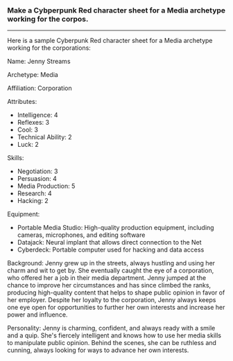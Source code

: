 ### Make a Cybperpunk Red character sheet for a Media archetype working for the corpos.
---

Here is a sample Cyberpunk Red character sheet for a Media archetype working for the corporations:

Name: Jenny Streams

Archetype: Media

Affiliation: Corporation

Attributes:
 * Intelligence: 4
 * Reflexes: 3
 * Cool: 3
 * Technical Ability: 2
 * Luck: 2

Skills:
 * Negotiation: 3
 * Persuasion: 4
 * Media Production: 5
 * Research: 4
 * Hacking: 2

Equipment:
 * Portable Media Studio: High-quality production equipment, including cameras, microphones, and editing software
 * Datajack: Neural implant that allows direct connection to the Net
 * Cyberdeck: Portable computer used for hacking and data access

Background: Jenny grew up in the streets, always hustling and using her charm and wit to get by. She eventually caught the eye of a corporation, who offered her a job in their media department. Jenny jumped at the chance to improve her circumstances and has since climbed the ranks, producing high-quality content that helps to shape public opinion in favor of her employer. Despite her loyalty to the corporation, Jenny always keeps one eye open for opportunities to further her own interests and increase her power and influence.

Personality: Jenny is charming, confident, and always ready with a smile and a quip. She's fiercely intelligent and knows how to use her media skills to manipulate public opinion. Behind the scenes, she can be ruthless and cunning, always looking for ways to advance her own interests.
